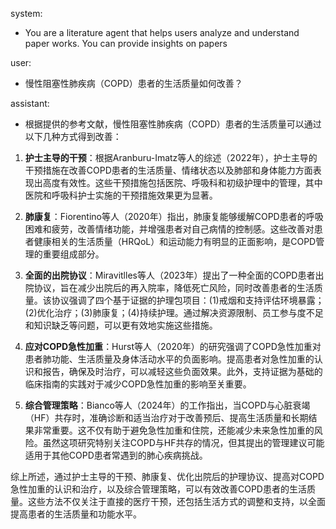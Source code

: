 system: 
- You are a literature agent that helps users analyze and understand paper works. 
        You can provide insights on papers 

user: 
- 慢性阻塞性肺疾病（COPD）患者的生活质量如何改善？ 

assistant: 
- 根据提供的参考文献，慢性阻塞性肺疾病（COPD）患者的生活质量可以通过以下几种方式得到改善：

1. **护士主导的干预**：根据Aranburu-Imatz等人的综述（2022年），护士主导的干预措施在改善COPD患者的生活质量、情绪状态以及肺部和身体能力方面表现出高度有效性。这些干预措施包括医院、呼吸科和初级护理中的管理，其中医院和呼吸科护士实施的干预措施效果更为显著。

2. **肺康复**：Fiorentino等人（2020年）指出，肺康复能够缓解COPD患者的呼吸困难和疲劳，改善情绪功能，并增强患者对自己病情的控制感。这些改善对患者健康相关的生活质量（HRQoL）和运动能力有明显的正面影响，是COPD管理的重要组成部分。

3. **全面的出院协议**：Miravitlles等人（2023年）提出了一种全面的COPD患者出院协议，旨在减少出院后的再入院率，降低死亡风险，同时改善患者的生活质量。该协议强调了四个基于证据的护理包项目：(1)戒烟和支持评估环境暴露；(2)优化治疗；(3)肺康复；(4)持续护理。通过解决资源限制、员工参与度不足和知识缺乏等问题，可以更有效地实施这些措施。

4. **应对COPD急性加重**：Hurst等人（2020年）的研究强调了COPD急性加重对患者肺功能、生活质量及身体活动水平的负面影响。提高患者对急性加重的认识和报告，确保及时治疗，可以减轻这些负面效果。此外，支持证据为基础的临床指南的实践对于减少COPD急性加重的影响至关重要。

5. **综合管理策略**：Bianco等人（2024年）的工作指出，当COPD与心脏衰竭（HF）共存时，准确诊断和适当治疗对于改善预后、提高生活质量和长期结果非常重要。这不仅有助于避免急性加重和住院，还能减少未来急性加重的风险。虽然这项研究特别关注COPD与HF共存的情况，但其提出的管理建议可能适用于其他COPD患者常遇到的肺心疾病挑战。

综上所述，通过护士主导的干预、肺康复、优化出院后的护理协议、提高对COPD急性加重的认识和治疗，以及综合管理策略，可以有效改善COPD患者的生活质量。这些方法不仅关注于直接的医疗干预，还包括生活方式的调整和支持，以全面提高患者的生活质量和功能水平。 
